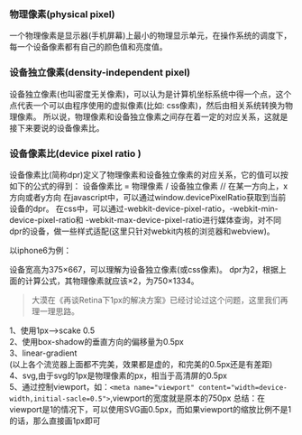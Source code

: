 ### 物理像素(physical pixel)
一个物理像素是显示器(手机屏幕)上最小的物理显示单元，在操作系统的调度下，每一个设备像素都有自己的颜色值和亮度值。

### 设备独立像素(density-independent pixel)
设备独立像素(也叫密度无关像素)，可以认为是计算机坐标系统中得一个点，这个点代表一个可以由程序使用的虚拟像素(比如: css像素)，然后由相关系统转换为物理像素。
所以说，物理像素和设备独立像素之间存在着一定的对应关系，这就是接下来要说的设备像素比。

### 设备像素比(device pixel ratio )
设备像素比(简称dpr)定义了物理像素和设备独立像素的对应关系，它的值可以按如下的公式的得到：
设备像素比 = 物理像素 / 设备独立像素 // 在某一方向上，x方向或者y方向
在javascript中，可以通过window.devicePixelRatio获取到当前设备的dpr。
在css中，可以通过-webkit-device-pixel-ratio，-webkit-min-device-pixel-ratio和 -webkit-max-device-pixel-ratio进行媒体查询，对不同dpr的设备，做一些样式适配(这里只针对webkit内核的浏览器和webview)。

以iphone6为例：

设备宽高为375×667，可以理解为设备独立像素(或css像素)。
dpr为2，根据上面的计算公式，其物理像素就应该×2，为750×1334。


>大漠在《再谈Retina下1px的解决方案》已经讨论过这个问题，这里我们再理一理思路。

1、使用1px-->scake 0.5
<br>
2、使用box-shadow的垂直方向的偏移量为0.5px
<br>
3、linear-gradient
<br>
(以上各个流览器上面都不完美，效果都是虚的，和完美的0.5px还是有差距)
<br>
4、svg,由于svg的1px是物理像素的px，相当于高清屏的0.5px
<br>
5、通过控制viewport，如：`<meta name="viewport" content="width=device-width,initial-sacle=0.5">`,viewport的宽度就是原本的750px
总结：在viewport是1的情况下，可以使用SVG画0.5px，而如果viewport的缩放比例不是1的话，那么直接画1px即可